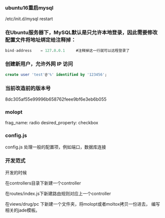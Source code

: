 ### ubuntu16重启mysql
/etc/init.d/mysql restart
### 在Ubuntu服务器下，MySQL默认是只允许本地登录，因此需要修改配置文件将地址绑定给注释掉：
``` sql
bind-address    = 127.0.0.1     #注释掉这一行就可以远程登录了  
```
### 创建新用户，允许外网 IP 访问
``` sql
create user 'test'@'%' identified by '123456';
```

### 当前改造前的版本号
8dc305af55e99996b658762feee9bf6e3eb6b055

### molopt
frag_name: radio
desired_property: checkbox

### config.js
config.js 处理一般的配置项，例如端口，数据库连接

### 开发范式
开发的时候 

在controllers目录下新建一个controller

在routes/index.js下新建路由规则对应上一个controller

在views/drug/pc 下新建一个文件夹，将molopt或者moltox拷贝一份进去， 编写相关的jade模板。